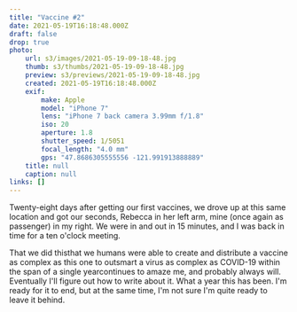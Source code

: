 ```yaml
---
title: "Vaccine #2"
date: 2021-05-19T16:18:48.000Z
draft: false
drop: true
photo:
    url: s3/images/2021-05-19-09-18-48.jpg
    thumb: s3/thumbs/2021-05-19-09-18-48.jpg
    preview: s3/previews/2021-05-19-09-18-48.jpg
    created: 2021-05-19T16:18:48.000Z
    exif:
        make: Apple
        model: "iPhone 7"
        lens: "iPhone 7 back camera 3.99mm f/1.8"
        iso: 20
        aperture: 1.8
        shutter_speed: 1/5051
        focal_length: "4.0 mm"
        gps: "47.8686305555556 -121.991913888889"
    title: null
    caption: null
links: []
---
```


Twenty-eight days after getting our first vaccines, we drove up at this same location and got our seconds, Rebecca in her left arm, mine (once again as passenger) in my right. We were in and out in 15 minutes, and I was back in time for a ten o'clock meeting.

That we did thisthat we humans were able to create and distribute a vaccine as complex as this one to outsmart a virus as complex as COVID-19 within the span of a single yearcontinues to amaze me, and probably always will. Eventually I'll figure out how to write about it. What a year this has been. I'm ready for it to end, but at the same time, I'm not sure I'm quite ready to leave it behind.
